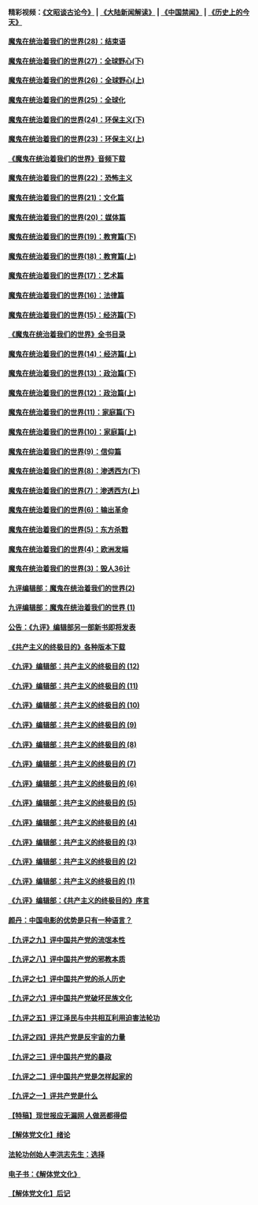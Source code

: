 #### 精彩视频：[《文昭谈古论今》](https://github.com/gfw-breaker/wenzhao/blob/master/README.md?t=01260330) | [《大陆新闻解读》](https://github.com/gfw-breaker/ntdtv-comedy/blob/master/README.md?t=01260330) | [《中国禁闻》](https://github.com/gfw-breaker/ntdtv-news/blob/master/README.md?t=01260330) | [《历史上的今天》](https://github.com/gfw-breaker/today-in-history/blob/master/README.md?t=01260330) 

#### [魔鬼在统治着我们的世界(28)：结束语](../pages/nsc422/n10936246.md?t=01260330) 

#### [魔鬼在统治着我们的世界(27)：全球野心(下)](../pages/nsc422/n10928319.md?t=01260330) 

#### [魔鬼在统治着我们的世界(26)：全球野心(上)](../pages/nsc422/n10900318.md?t=01260330) 

#### [魔鬼在统治着我们的世界(25)：全球化](../pages/nsc422/n10788205.md?t=01260330) 

#### [魔鬼在统治着我们的世界(24)：环保主义(下)](../pages/nsc422/n10695307.md?t=01260330) 

#### [魔鬼在统治着我们的世界(23)：环保主义(上)](../pages/nsc422/n10688613.md?t=01260330) 

#### [《魔鬼在统治着我们的世界》音频下载](../pages/nsc422/n10635553.md?t=01260330) 

#### [魔鬼在统治着我们的世界(22)：恐怖主义](../pages/nsc422/n10614727.md?t=01260330) 

#### [魔鬼在统治着我们的世界(21)：文化篇](../pages/nsc422/n10597706.md?t=01260330) 

#### [魔鬼在统治着我们的世界(20)：媒体篇](../pages/nsc422/n10586579.md?t=01260330) 

#### [魔鬼在统治着我们的世界(19)：教育篇(下)](../pages/nsc422/n10564808.md?t=01260330) 

#### [魔鬼在统治着我们的世界(18)：教育篇(上)](../pages/nsc422/n10526970.md?t=01260330) 

#### [魔鬼在统治着我们的世界(17)：艺术篇](../pages/nsc422/n10499093.md?t=01260330) 

#### [魔鬼在统治着我们的世界(16)：法律篇](../pages/nsc422/n10485969.md?t=01260330) 

#### [魔鬼在统治着我们的世界(15)：经济篇(下)](../pages/nsc422/n10469975.md?t=01260330) 

#### [《魔鬼在统治着我们的世界》全书目录](../pages/nsc422/n10464261.md?t=01260330) 

#### [魔鬼在统治着我们的世界(14)：经济篇(上)](../pages/nsc422/n10457370.md?t=01260330) 

#### [魔鬼在统治着我们的世界(13)：政治篇(下)](../pages/nsc422/n10448270.md?t=01260330) 

#### [魔鬼在统治着我们的世界(12)：政治篇(上)](../pages/nsc422/n10444576.md?t=01260330) 

#### [魔鬼在统治着我们的世界(11)：家庭篇(下)](../pages/nsc422/n10440961.md?t=01260330) 

#### [魔鬼在统治着我们的世界(10)：家庭篇(上)](../pages/nsc422/n10435448.md?t=01260330) 

#### [魔鬼在统治着我们的世界(9)：信仰篇](../pages/nsc422/n10432159.md?t=01260330) 

#### [魔鬼在统治着我们的世界(8)：渗透西方(下)](../pages/nsc422/n10429603.md?t=01260330) 

#### [魔鬼在统治着我们的世界(7)：渗透西方(上)](../pages/nsc422/n10426013.md?t=01260330) 

#### [魔鬼在统治着我们的世界(6)：输出革命](../pages/nsc422/n10421536.md?t=01260330) 

#### [魔鬼在统治着我们的世界(5)：东方杀戮](../pages/nsc422/n10417707.md?t=01260330) 

#### [魔鬼在统治着我们的世界(4)：欧洲发端](../pages/nsc422/n10414890.md?t=01260330) 

#### [魔鬼在统治着我们的世界(3)：毁人36计](../pages/nsc422/n10411583.md?t=01260330) 

#### [九评编辑部：魔鬼在统治着我们的世界(2)](../pages/nsc422/n10410036.md?t=01260330) 

#### [九评编辑部：魔鬼在统治着我们的世界 (1)](../pages/nsc422/n10406825.md?t=01260330) 

#### [公告：《九评》编辑部另一部新书即将发表](../pages/nsc422/n10405104.md?t=01260330) 

#### [《共产主义的终极目的》各种版本下载](../pages/nsc422/n10022138.md?t=01260330) 

#### [《九评》编辑部：共产主义的终极目的 (12)](../pages/nsc422/n9933272.md?t=01260330) 

#### [《九评》编辑部：共产主义的终极目的 (11)](../pages/nsc422/n9924973.md?t=01260330) 

#### [《九评》编辑部：共产主义的终极目的 (10)](../pages/nsc422/n9920883.md?t=01260330) 

#### [《九评》编辑部：共产主义的终极目的 (9)](../pages/nsc422/n9916363.md?t=01260330) 

#### [《九评》编辑部：共产主义的终极目的 (8)](../pages/nsc422/n9912488.md?t=01260330) 

#### [《九评》编辑部：共产主义的终极目的 (7)](../pages/nsc422/n9901176.md?t=01260330) 

#### [《九评》编辑部：共产主义的终极目的 (6)](../pages/nsc422/n9899359.md?t=01260330) 

#### [《九评》编辑部：共产主义的终极目的 (5)](../pages/nsc422/n9893174.md?t=01260330) 

#### [《九评》编辑部：共产主义的终极目的 (4)](../pages/nsc422/n9891246.md?t=01260330) 

#### [《九评》编辑部：共产主义的终极目的 (3)](../pages/nsc422/n9879879.md?t=01260330) 

#### [《九评》编辑部：共产主义的终极目的 (2)](../pages/nsc422/n9876205.md?t=01260330) 

#### [《九评》编辑部：共产主义的终极目的 (1)](../pages/nsc422/n9865857.md?t=01260330) 

#### [《九评》编辑部：《共产主义的终极目的》序言](../pages/nsc422/n9862666.md?t=01260330) 

#### [颜丹：中国电影的优势是只有一种语言？](../pages/nsc422/n9583062.md?t=01260330) 

#### [【九评之九】评中国共产党的流氓本性](../pages/nsc422/n737542.md?t=01260330) 

#### [【九评之八】评中国共产党的邪教本质](../pages/nsc422/n735942.md?t=01260330) 

#### [【九评之七】评中国共产党的杀人历史](../pages/nsc422/n733806.md?t=01260330) 

#### [【九评之六】评中国共产党破坏民族文化](../pages/nsc422/n731667.md?t=01260330) 

#### [【九评之五】评江泽民与中共相互利用迫害法轮功](../pages/nsc422/n730058.md?t=01260330) 

#### [【九评之四】评共产党是反宇宙的力量](../pages/nsc422/n727814.md?t=01260330) 

#### [【九评之三】评中国共产党的暴政](../pages/nsc422/n725597.md?t=01260330) 

#### [【九评之二】评中国共产党是怎样起家的](../pages/nsc422/n723946.md?t=01260330) 

#### [【九评之一】评共产党是什么](../pages/nsc422/n722529.md?t=01260330) 

#### [【特稿】现世报应无漏网 人做恶都得偿](../pages/nsc422/n4215167.md?t=01260330) 

#### [【解体党文化】绪论](../pages/nsc422/n1449356.md?t=01260330) 

#### [法轮功创始人李洪志先生：选择](../pages/nsc422/n3580738.md?t=01260330) 

#### [电子书：《解体党文化》](../pages/nsc422/n1573484.md?t=01260330) 

#### [【解体党文化】后记](../pages/nsc422/n1531999.md?t=01260330) 


